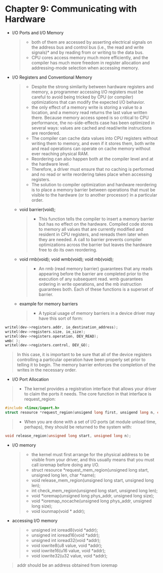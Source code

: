 # Chapter 9: Communicating with Hardware
- I/O Ports and I/O Memory
  > - both of them are accessed by asserting electrical signals on the address bus and control bus (i.e., the read and write signals)* and by reading from or writing to the data bus.
  > - CPU cores access memory much more efficiently, and the compiler has much more freedom in register allocation and addressing-mode selection when accessing memory.

- I/O Registers and Conventional Memory
  > - Despite the strong similarity between hardware registers and memory, a programmer accessing I/O registers must be careful to avoid being tricked by CPU (or compiler) optimizations that can modify the expected I/O behavior.
  > - the only effect of a memory write is storing a value to a location, and a memory read returns the last value written there. Because memory access speed is so critical to CPU performance, the no-side-effects case has been optimized in several ways: values are cached and read/write instructions are reordered.
  > - The compiler can cache data values into CPU registers without writing them to memory, and even if it stores them, both write and read operations can operate on cache memory without ever reaching physical RAM.
  > - Reordering can also happen both at the compiler level and at the hardware level.
  > - Therefore, a driver must ensure that no caching is performed and no read or write reordering takes place when accessing registers.
  > - The solution to compiler optimization and hardware reordering is to place a memory barrier between operations that must be visible to the hardware (or to another processor) in a particular order.
  - void barrier(void);
    > - This function tells the compiler to insert a memory barrier but has no effect on the hardware. Compiled code stores to memory all values that are currently modified and resident in CPU registers, and rereads them later when they are needed. A call to barrier prevents compiler optimizations across the barrier but leaves the hardware free to do its own reordering.
  - void rmb(void); void wmb(void); void mb(void);
    > - An rmb (read memory barrier) guarantees that any reads appearing before the barrier are completed prior to the execution of any subsequent read. wmb guarantees ordering in write operations, and the mb instruction guarantees both. Each of these functions is a superset of barrier.
  - example for memory barriers
    > - A typical usage of memory barriers in a device driver may have this sort of form:
```c
writel(dev->registers.addr, io_destination_address);
writel(dev->registers.size, io_size);
writel(dev->registers.operation, DEV_READ);
wmb( );
writel(dev->registers.control, DEV_GO);
```
   > In this case, it is important to be sure that all of the device registers controlling a particular operation have been properly set prior to telling it to begin. The memory barrier enforces the completion of the writes in the necessary order.
   - I/O Port Allocation
   > - The kernel provides a registration interface that allows your driver to claim the ports it needs. The core function in that interface is request_region:
```c
#include <linux/ioport.h>
struct resource *request_region(unsigend long first, unsigend long n, const char* name); 
```
   > - When you are done with a set of I/O ports (at module unload time, perhaps), they should be returned to the system with:
```c
void release_region(unsigned long start, unsigned long n);
```
  - I/O memory 
    > - the kernel must first arrange for the physical address to be visible from your driver, and this usually means that you must call ioremap before doing any I/O.
    > - struct resource *request_mem_region(unsigned long start, unsigned long len, char *name);
    > - void release_mem_region(unsigned long start, unsigned long len);
    > - int check_mem_region(unsigned long start, unsigned long len);
    > - void *ioremap(unsigned long phys_addr, unsigned long size);
    > - void *ioremap_nocache(unsigned long phys_addr, unsigned long size);
    > - void iounmap(void * addr);
  - accessing I/O memory
    > - unsigned int ioread8(void *addr);
    > - unsigned int ioread16(void *addr);
    > - unsigned int ioread32(void *addr);
    > - void iowrite8(u8 value, void *addr);
    > - void iowrite16(u16 value, void *addr);
    > - void iowrite32(u32 value, void *addr);
  >  addr should be an address obtained from ioremap
